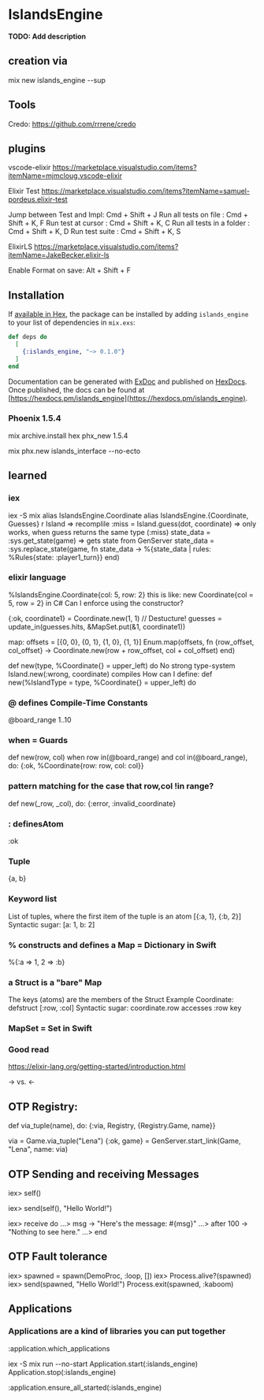 # IslandsEngine

**TODO: Add description**

## creation via 
mix new islands_engine --sup

## Tools
Credo: https://github.com/rrrene/credo

## plugins
vscode-elixir
https://marketplace.visualstudio.com/items?itemName=mjmcloug.vscode-elixir

Elixir Test 
https://marketplace.visualstudio.com/items?itemName=samuel-pordeus.elixir-test

Jump between Test and Impl: Cmd + Shift + J
Run all tests on file     : Cmd + Shift + K, F
Run test at cursor        : Cmd + Shift + K, C
Run all tests in a folder : Cmd + Shift + K, D
Run test suite            : Cmd + Shift + K, S

ElixirLS
https://marketplace.visualstudio.com/items?itemName=JakeBecker.elixir-ls

Enable Format on save: Alt + Shift + F

## Installation

If [available in Hex](https://hex.pm/docs/publish), the package can be installed
by adding `islands_engine` to your list of dependencies in `mix.exs`:

```elixir
def deps do
  [
    {:islands_engine, "~> 0.1.0"}
  ]
end
```

Documentation can be generated with [ExDoc](https://github.com/elixir-lang/ex_doc)
and published on [HexDocs](https://hexdocs.pm). Once published, the docs can
be found at [https://hexdocs.pm/islands_engine](https://hexdocs.pm/islands_engine).

### Phoenix 1.5.4
mix archive.install hex phx_new 1.5.4

mix phx.new islands_interface --no-ecto


## learned
### iex
iex -S mix
alias IslandsEngine.Coordinate
alias IslandsEngine.{Coordinate, Guesses}
r Island => recomplile
:miss = Island.guess(dot, coordinate) => only works, when guess returns the same type (:miss)
state_data = :sys.get_state(game) => gets state from GenServer
state_data = :sys.replace_state(game, 
                fn state_data -> %{state_data | rules: %Rules{state: :player1_turn}}
              end)

### elixir language
%IslandsEngine.Coordinate{col: 5, row: 2}
this is like: new Coordinate{col = 5, row = 2} in C#
Can I enforce using the constructor?

{:ok, coordinate1} = Coordinate.new(1, 1) // Destucture!
guesses = update_in(guesses.hits, &MapSet.put(&1, coordinate1))

map:
offsets = [{0, 0}, {0, 1}, {1, 0}, {1, 1}]
Enum.map(offsets, fn {row_offset, col_offset} ->
  Coordinate.new(row + row_offset, col + col_offset)
end)

def new(type, %Coordinate{} = upper_left) do
No strong type-system
Island.new(:wrong, coordinate)
compiles
How can I define: 
def new(%IslandType = type, %Coordinate{} = upper_left) do

### @ defines Compile-Time Constants
@board_range 1..10

### when = Guards
def new(row, col)  when row in(@board_range) and col in(@board_range), do:
    {:ok, %Coordinate{row: row, col: col}}

### pattern matching for the case that row,col !in range?
def new(_row, _col), do: {:error, :invalid_coordinate}

### : definesAtom
:ok 

### Tuple
{a, b}

### Keyword list
List of tuples, where the first item of the tuple is an atom
[{:a, 1}, {:b, 2}]
Syntactic sugar: [a: 1, b: 2]

### % constructs and defines a Map = Dictionary in Swift
%{:a => 1, 2 => :b}

### a Struct is a "bare" Map
The keys (atoms) are the members of the Struct
Example Coordinate: defstruct [:row, :col]
Syntactic sugar: coordinate.row accesses :row key

### MapSet = Set in Swift

### Good read
https://elixir-lang.org/getting-started/introduction.html

-> vs. <-

## OTP Registry:
def via_tuple(name), do: {:via, Registry, {Registry.Game, name}}

via = Game.via_tuple("Lena")
{:ok, game} = GenServer.start_link(Game, "Lena", name: via)

## OTP Sending and receiving Messages
iex> self()

iex> send(self(), "Hello World!")

iex> receive do
...> msg -> "Here's the message: #{msg}" 
...> after 100 -> "Nothing to see here." 
...> end

## OTP Fault tolerance
iex> spawned = spawn(DemoProc, :loop, [])
iex> Process.alive?(spawned)
iex> send(spawned, "Hello World!")
Process.exit(spawned, :kaboom)

## Applications

### Applications are a kind of libraries you can put together
:application.which_applications

iex -S mix run --no-start
Application.start(:islands_engine)
Application.stop(:islands_engine)

:application.ensure_all_started(:islands_engine)
